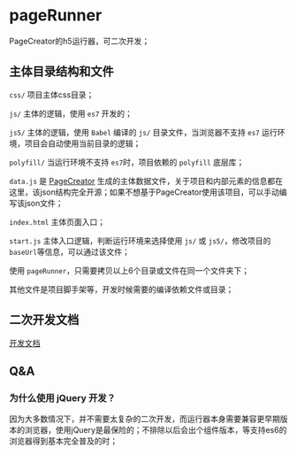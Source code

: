 # pageRunner

PageCreator的h5运行器，可二次开发；

## 主体目录结构和文件

`css/` 项目主体css目录；

`js/` 主体的逻辑，使用 `es7` 开发的；

`js5/` 主体的逻辑，使用 `Babel` 编译的 `js/` 目录文件，当浏览器不支持 `es7` 运行环境，项目会自动使用当前目录的逻辑；

`polyfill/` 当运行环境不支持 `es7`时，项目依赖的 `polyfill` 底层库；

`data.js` 是 [PageCreator](https://kirakiray.com/pageCreator/) 生成的主体数据文件，关于项目和内部元素的信息都在这里，该json结构完全开源；如果不想基于PageCreator使用该项目，可以手动编写该json文件；

`index.html` 主体页面入口；

`start.js` 主体入口逻辑，判断运行环境来选择使用 `js/` 或 `js5/`，修改项目的 `baseUrl`等信息，可以通过该文件；

使用 `pageRunner`，只需要拷贝以上6个目录或文件在同一个文件夹下；

其他文件是项目脚手架等，开发时候需要的编译依赖文件或目录；

## 二次开发文档

[开发文档](doc/)

## Q&A

### 为什么使用 jQuery 开发？

因为大多数情况下，并不需要太复杂的二次开发，而运行器本身需要兼容更早期版本的浏览器，使用jQuery是最保险的；不排除以后会出个组件版本，等支持es6的浏览器得到基本完全普及的时；
